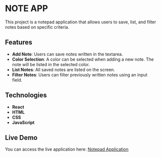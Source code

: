 # NOTE APP
This project is a notepad application that allows users to save, list, and filter notes based on specific criteria.

## Features
- **Add Note**: Users can save notes written in the textarea.
- **Color Selection**: A color can be selected when adding a new note. The note will be listed in the selected color.
- **List Notes**: All saved notes are listed on the screen.
- **Filter Notes**: Users can filter previously written notes using an input field.

## Technologies
- **React**
- **HTML**
- **CSS**
- **JavaScript**
  
## Live Demo
You can access the live application here: [Notepad Application](https://lighthearted-cendol-b7015f.netlify.app/)





